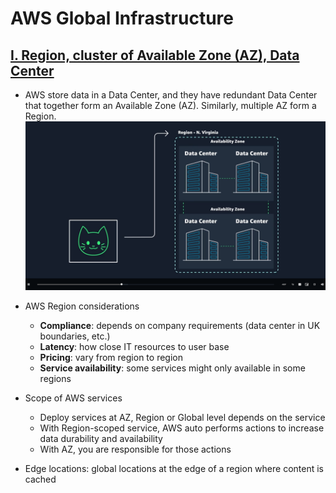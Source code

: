 # AWS Global Infrastructure

## <u>I. Region, cluster of Available Zone (AZ), Data Center</u>

- AWS store data in a Data Center, and they have redundant Data Center that together form an Available Zone (AZ). Similarly, multiple AZ form a Region.
  ![image](images/region-az-datacenter.png)

- AWS Region considerations
  - **Compliance**: depends on company requirements (data center in UK boundaries, etc.)
  - **Latency**: how close IT resources to user base
  - **Pricing**: vary from region to region
  - **Service availability**: some services might only available in some regions
- Scope of AWS services
  - Deploy services at AZ, Region or Global level depends on the service
  - With Region-scoped service, AWS auto performs actions to increase data durability and availability
  - With AZ, you are responsible for those actions
- Edge locations: global locations at the edge of a region where content is cached
